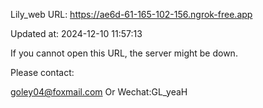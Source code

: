 Lily_web URL: https://ae6d-61-165-102-156.ngrok-free.app

Updated at: 2024-12-10 11:57:13

If you cannot open this URL, the server might be down.

Please contact: 

goley04@foxmail.com Or Wechat:GL_yeaH